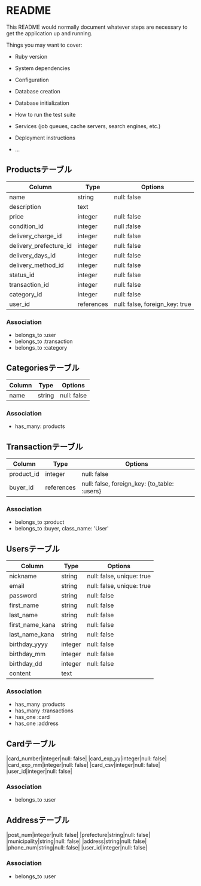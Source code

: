 # README

This README would normally document whatever steps are necessary to get the
application up and running.

Things you may want to cover:

* Ruby version

* System dependencies

* Configuration

* Database creation

* Database initialization

* How to run the test suite

* Services (job queues, cache servers, search engines, etc.)

* Deployment instructions

* ...


## Productsテーブル
|Column|Type|Options|
|------|----|-------|
|name|string|null: false|
|description|text||
|price|integer|null: false|
|condition_id|integer|null :false|
|delivery_charge_id|integer|null: false|
|delivery_prefecture_id|integer|null: false|
|delivery_days_id|integer|null: false|
|delivery_method_id|integer|null: false|
|status_id|integer|null: false|
|transaction_id|integer|null: false|
|category_id|integer|null: false|
|user_id|references|null: false, foreign_key: true|
### Association
- belongs_to :user
- belongs_to :transaction
- belongs_to :category

## Categoriesテーブル
|Column|Type|Options|
|------|----|-------|
|name|string|null: false|
### Association
- has_many: products

## Transactionテーブル
|Column|Type|Options|
|------|----|-------|
|product_id|integer|null: false|
|buyer_id|references|null: false, foreign_key: {to_table: :users}|
### Association
- belongs_to :product
- belongs_to :buyer, class_name: 'User'

## Usersテーブル
|Column|Type|Options|
|------|----|-------|
|nickname|string|null: false, unique: true|
|email|string|null: false, unique: true|
|password|string|null: false|
|first_name|string|null: false|
|last_name|string|null: false|
|first_name_kana|string|null: false|
|last_name_kana|string|null: false|
|birthday_yyyy|integer|null: false|
|birthday_mm|integer|null: false|
|birthday_dd|integer|null: false|
|content|text||
### Association
- has_many :products
- has_many :transactions
- has_one :card
- has_one :address

## Cardテーブル
|card_number|integer|null: false|
|card_exp_yy|integer|null: false|
|card_exp_mm|integer|null: false|
|card_csv|integer|null: false|
|user_id|integer|null: false|
### Association
- belongs_to :user

## Addressテーブル
|post_num|integer|null: false|
|prefecture|string|null: false|
|municipality|string|null: false|
|address|string|null: false|
|phone_num|string|null: false|
|user_id|integer|null: false|
### Association
- belongs_to :user